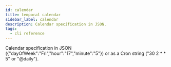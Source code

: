 ```yaml
---
id: calendar
title: temporal calendar
sidebar_label: calendar
description: Calendar specification in JSON.
tags:
  - cli reference
---
```


Calendar specification in JSON ({"dayOfWeek":"Fri","hour":"17","minute":"5"}) or as a Cron string ("30 2 \* \* 5" or "@daily").

